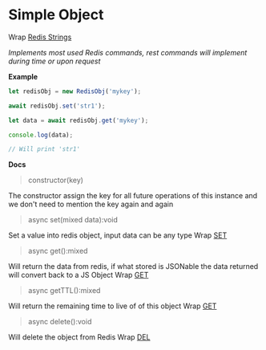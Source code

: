 # Simple Object

Wrap [Redis Strings](https://redis.io/commands#string)

_Implements most used Redis commands, rest commands will implement during time or upon request_

**Example**

```javascript
let redisObj = new RedisObj('mykey');

await redisObj.set('str1');

let data = await redisObj.get('mykey');

console.log(data); 

// Will print 'str1'
```

**Docs**

> constructor(key)

The constructor assign the key for all future operations of this instance 
and we don't need to mention the key again and again

> async set(mixed data):void
    
Set a value into redis object, input data can be any type
Wrap [SET](https://redis.io/commands/set)

> async get():mixed

Will return the data from redis, if what stored is JSONable the data returned will convert back to a JS Object
Wrap [GET](https://redis.io/commands/get)

> async getTTL():mixed

Will return the remaining time to live of of this object
Wrap [GET](https://redis.io/commands/get)
 
> async delete():void

Will delete the object from Redis
Wrap [DEL](https://redis.io/commands/del)